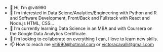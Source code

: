 - 👋 Hi, I’m @viti990
- 👀 I’m interested in Data Sciene/Analytics/Engineering with Python and R and Software Development, Front/Back and Fullstack with React and Node.js HTML, CSS...
- 🌱 I’m currently learning Data Science in an MBA and with Coursera on the Google Data Analytics Certificate.
- 💞️ I’m looking to collaborate on everything I can, I love to learn new skills.
- 📫 How to reach me viti990@hotmail.com or victoracavalli@gmail.com

<!---
viti990/viti990 is a ✨ special ✨ repository because its `README.md` (this file) appears on your GitHub profile.
You can click the Preview link to take a look at your changes.
--->
